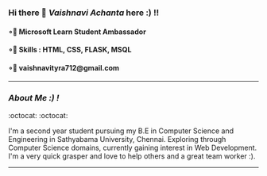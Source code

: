 ### Hi there 👋 _Vaishnavi Achanta_ here :) !!
<h4>∘🤖 Microsoft Learn Student Ambassador<br></h4>
<h4>∘🤖 Skills : HTML, CSS, FLASK, MSQL <br></h4>
<h4>∘🤖 vaishnavityra712@gmail.com</h4>

<hr>

### _About Me :) !_ 
:octocat:
:octocat:
<p>I'm a second year student pursuing my B.E in Computer Science and Engineering in Sathyabama University, Chennai. Exploring through Computer Science domains, currently gaining interest in Web Development. I'm a very quick grasper and love to help others and a great team worker :). </p>

<hr>
 


<!--
**vaishnavityra712/vaishnavityra712** is a ✨ _special_ ✨ repository because its `README.md` (this file) appears on your GitHub profile.

Here are some ideas to get you started:

- 🔭 I’m currently working on ...
- 🌱 I’m currently learning ...
- 👯 I’m looking to collaborate on ...
- 🤔 I’m looking for help with ...
- 💬 Ask me about ...
- 📫 How to reach me: ...
- 😄 Pronouns: ...
- ⚡ Fun fact: ...


-->
